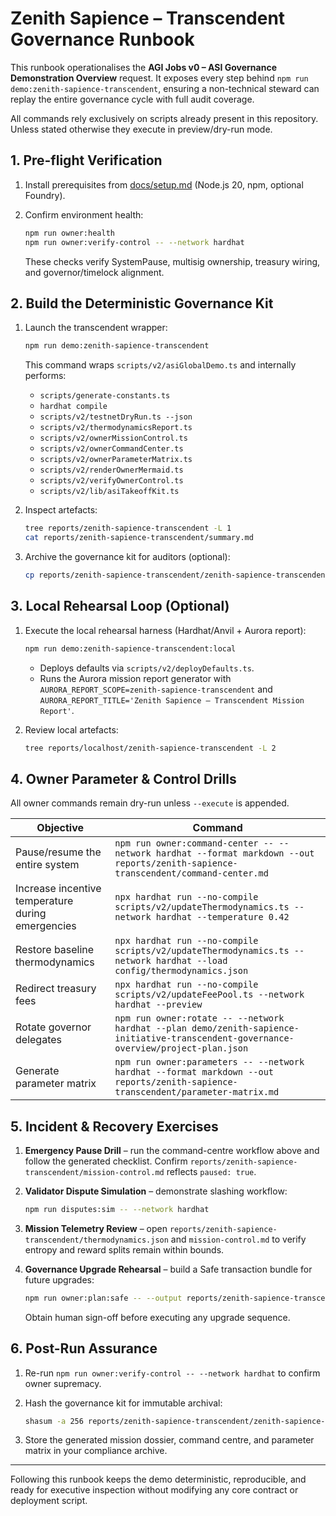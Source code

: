 # Zenith Sapience – Transcendent Governance Runbook

This runbook operationalises the **AGI Jobs v0 – ASI Governance Demonstration
Overview** request. It exposes every step behind
`npm run demo:zenith-sapience-transcendent`, ensuring a non-technical steward can
replay the entire governance cycle with full audit coverage.

All commands rely exclusively on scripts already present in this repository.
Unless stated otherwise they execute in preview/dry-run mode.

## 1. Pre-flight Verification

1. Install prerequisites from [docs/setup.md](../../docs/setup.md) (Node.js 20,
   npm, optional Foundry).
2. Confirm environment health:

   ```bash
   npm run owner:health
   npm run owner:verify-control -- --network hardhat
   ```

   These checks verify SystemPause, multisig ownership, treasury wiring, and
   governor/timelock alignment.

## 2. Build the Deterministic Governance Kit

1. Launch the transcendent wrapper:

   ```bash
   npm run demo:zenith-sapience-transcendent
   ```

   This command wraps `scripts/v2/asiGlobalDemo.ts` and internally performs:

   - `scripts/generate-constants.ts`
   - `hardhat compile`
   - `scripts/v2/testnetDryRun.ts --json`
   - `scripts/v2/thermodynamicsReport.ts`
   - `scripts/v2/ownerMissionControl.ts`
   - `scripts/v2/ownerCommandCenter.ts`
   - `scripts/v2/ownerParameterMatrix.ts`
   - `scripts/v2/renderOwnerMermaid.ts`
   - `scripts/v2/verifyOwnerControl.ts`
   - `scripts/v2/lib/asiTakeoffKit.ts`

2. Inspect artefacts:

   ```bash
   tree reports/zenith-sapience-transcendent -L 1
   cat reports/zenith-sapience-transcendent/summary.md
   ```

3. Archive the governance kit for auditors (optional):

   ```bash
   cp reports/zenith-sapience-transcendent/zenith-sapience-transcendent-kit.* ~/Desktop/
   ```

## 3. Local Rehearsal Loop (Optional)

1. Execute the local rehearsal harness (Hardhat/Anvil + Aurora report):

   ```bash
   npm run demo:zenith-sapience-transcendent:local
   ```

   - Deploys defaults via `scripts/v2/deployDefaults.ts`.
   - Runs the Aurora mission report generator with
     `AURORA_REPORT_SCOPE=zenith-sapience-transcendent` and
     `AURORA_REPORT_TITLE='Zenith Sapience – Transcendent Mission Report'`.

2. Review local artefacts:

   ```bash
   tree reports/localhost/zenith-sapience-transcendent -L 2
   ```

## 4. Owner Parameter & Control Drills

All owner commands remain dry-run unless `--execute` is appended.

| Objective | Command |
| --- | --- |
| Pause/resume the entire system | `npm run owner:command-center -- --network hardhat --format markdown --out reports/zenith-sapience-transcendent/command-center.md` |
| Increase incentive temperature during emergencies | `npx hardhat run --no-compile scripts/v2/updateThermodynamics.ts --network hardhat --temperature 0.42` |
| Restore baseline thermodynamics | `npx hardhat run --no-compile scripts/v2/updateThermodynamics.ts --network hardhat --load config/thermodynamics.json` |
| Redirect treasury fees | `npx hardhat run --no-compile scripts/v2/updateFeePool.ts --network hardhat --preview` |
| Rotate governor delegates | `npm run owner:rotate -- --network hardhat --plan demo/zenith-sapience-initiative-transcendent-governance-overview/project-plan.json` |
| Generate parameter matrix | `npm run owner:parameters -- --network hardhat --format markdown --out reports/zenith-sapience-transcendent/parameter-matrix.md` |

## 5. Incident & Recovery Exercises

1. **Emergency Pause Drill** – run the command-centre workflow above and follow
   the generated checklist. Confirm
   `reports/zenith-sapience-transcendent/mission-control.md` reflects `paused:
   true`.
2. **Validator Dispute Simulation** – demonstrate slashing workflow:

   ```bash
   npm run disputes:sim -- --network hardhat
   ```

3. **Mission Telemetry Review** – open
   `reports/zenith-sapience-transcendent/thermodynamics.json` and
   `mission-control.md` to verify entropy and reward splits remain within bounds.
4. **Governance Upgrade Rehearsal** – build a Safe transaction bundle for future
   upgrades:

   ```bash
   npm run owner:plan:safe -- --output reports/zenith-sapience-transcendent/upgrade-plan.json
   ```

   Obtain human sign-off before executing any upgrade sequence.

## 6. Post-Run Assurance

1. Re-run `npm run owner:verify-control -- --network hardhat` to confirm owner
   supremacy.
2. Hash the governance kit for immutable archival:

   ```bash
   shasum -a 256 reports/zenith-sapience-transcendent/zenith-sapience-transcendent-kit.json
   ```

3. Store the generated mission dossier, command centre, and parameter matrix in
   your compliance archive.

---

Following this runbook keeps the demo deterministic, reproducible, and ready for
executive inspection without modifying any core contract or deployment script.

